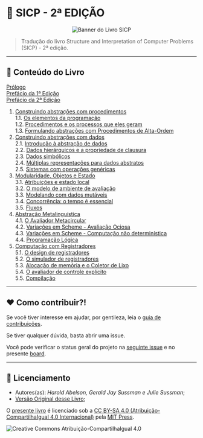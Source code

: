 # :carousel_horse: SICP - 2ª EDIÇÃO 

<p align="center"

![Banner do Livro SICP](https://mitpress.mit.edu/sites/default/files/sicp/graphics/main-banner.gif)
>
</p>

> Tradução do livro Structure and Interpretation of Computer Problems (SICP) - 2ª edição.

---

## :orange_book: Conteúdo do Livro

[Prólogo](https://github.com/okrdu/sicp-ptbr/blob/master/capitulos/00-00-prologo.md) <br>
[Prefácio da 1ª Edição](https://github.com/okrdu/sicp-ptbr/blob/master/capitulos/00-01-prefacio-primeira-edicao.md) <br>
[Prefácio da 2ª Edição](https://github.com/okrdu/sicp-ptbr/blob/master/capitulos/00-02-prefacio-segunda-edicao.md) <br>

1. [Construindo abstrações com procedimentos](https://github.com/okrdu/sicp-ptbr/blob/master/capitulos/01-00-construindo-abstracoes-procedimentos.md) <br>
    1.1. [Os elementos da programação](https://github.com/okrdu/sicp-ptbr/blob/master/capitulos/01-01-elementos-da-programacao.md) <br>
    1.2. [Procedimentos e os processos que eles geram](https://github.com/okrdu/sicp-ptbr/blob/master/capitulos/01-02-procedimentos-e-processos.md) <br>
    1.3. [Formulando abstrações com Procedimentos de Alta-Ordem](https://github.com/okrdu/sicp-ptbr/blob/master/capitulos/01-03-procedimentos-de-alta-ordem.md) <br>
2. [Construindo abstrações com dados](https://github.com/okrdu/sicp-ptbr/blob/master/capitulos/02-00-construindo-abstracoes-dados.md) <br>
    2.1. [Introdução à abstração de dados](https://github.com/okrdu/sicp-ptbr/blob/master/capitulos/02-01-intro-abstracoes-dados.md) <br>
    2.2. [Dados hierárquicos e a propriedade de clausura](https://github.com/okrdu/sicp-ptbr/blob/master/capitulos/02-02-dados-hierarquicos-clausura.md) <br>
    2.3. [Dados simbólicos](https://github.com/okrdu/sicp-ptbr/blob/master/capitulos/02-03-dados-simbolicos.md) <br>
    2.4. [Múltiplas representações para dados abstratos](https://github.com/okrdu/sicp-ptbr/blob/master/capitulos/02-04-multiplas-representacoes-dados-abstratos.md) <br>
    2.5. [Sistemas com operações genéricas](https://github.com/okrdu/sicp-ptbr/blob/master/capitulos/02-05-sistemas-operacoes-genericas.md) <br>
3. [Modularidade, Objetos e Estado](https://github.com/okrdu/sicp-ptbr/blob/master/capitulos/03-00-modularidade-objetos-estado.md) <br>
    3.1. [Atribuições e estado local](https://github.com/okrdu/sicp-ptbr/blob/master/capitulos/03-01-atribuicoes-estado-local.md) <br>
    3.2. [O modelo de ambiente de avaliação](https://github.com/okrdu/sicp-ptbr/blob/master/capitulos/03-02-modelo-ambiente-avaliacao.md) <br>
    3.3. [Modelando com dados mutáveis](https://github.com/okrdu/sicp-ptbr/blob/master/capitulos/03-03-modelando-dados-mutaveis.md) <br>
    3.4. [Concorrência: o tempo é essencial](https://github.com/okrdu/sicp-ptbr/blob/master/capitulos/03-04-concorrencia.md) <br>
    3.5. [Fluxos](https://github.com/okrdu/sicp-ptbr/blob/master/capitulos/03-05-fluxos.md) <br>
4. [Abstração Metalinguística](https://github.com/okrdu/sicp-ptbr/blob/master/capitulos/04-00-abstracao-metalinguistica.md) <br>
    4.1. [O Avaliador Metacircular](https://github.com/okrdu/sicp-ptbr/blob/master/capitulos/04-01-avaliador-metacircular.md) <br>
    4.2. [Variações em Scheme - Avaliação Ociosa](https://github.com/okrdu/sicp-ptbr/blob/master/capitulos/04-02-avaliacao-ociosa.md) <br>
    4.3. [Variações em Scheme - Computação não determinística](https://github.com/okrdu/sicp-ptbr/blob/master/capitulos/04-03-computacao-nao-deterministica.md) <br>
    4.4. [Programação Lógica](https://github.com/okrdu/sicp-ptbr/blob/master/capitulos/04-04-programacao-logica.md) <br>
5. [Computação com Registradores](https://github.com/okrdu/sicp-ptbr/blob/master/capitulos/05-00-registradores.md) <br>
    5.1. [O design de registradores](https://github.com/okrdu/sicp-ptbr/blob/master/capitulos/05-01-design-registradores.md) <br>
    5.2. [O simulador de registradores](https://github.com/okrdu/sicp-ptbr/blob/master/capitulos/05-02-simulador-registradores.md) <br>
    5.3. [Alocação de memória e o Coletor de Lixo](https://github.com/okrdu/sicp-ptbr/blob/master/capitulos/05-03-coletor-lixo.md) <br>
    5.4. [O avaliador de controle explícito](https://github.com/okrdu/sicp-ptbr/blob/master/capitulos/05-04-avaliador-controle-explicito.md) <br>
    5.5. [Compilação](https://github.com/okrdu/sicp-ptbr/blob/master/capitulos/05-05-compilacao.md) <br>

---

## :hearts: Como contribuir?!

Se você tiver interesse em ajudar, por gentileza, leia o [guia de contribuições](https://github.com/okrdu/sicp-ptbr/blob/master/CONTRIBUINDO.md).

Se tiver qualquer dúvida, basta abrir uma issue.

Você pode verificar o status geral do projeto na [seguinte issue](https://github.com/okrdu/sicp-ptbr/issues/31) e no presente [board](https://github.com/okrdu/sicp-ptbr/projects/1).

---

## :page_facing_up: Licenciamento

- Autores(as): _Harold Abelson, Gerald Jay Sussman e Julie Sussman_;
- [Versão Original desse Livro](https://mitpress.mit.edu/sites/default/files/sicp/index.html); 

O [presente livro](https://github.com/okrdu/sicp-ptbr) é licenciado sob a [CC BY-SA 4.0 (Atribuição-CompartilhaIgual 4.0 Internacional)](https://creativecommons.org/licenses/by-sa/4.0/deed.pt_BR) pela [MIT Press](https://mitpress.mit.edu/).

![Creative Commons Atribuição-CompartilhaIgual 4.0](https://licensebuttons.net/l/by-sa/4.0/88x31.png)
